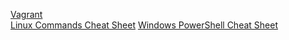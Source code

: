 [Vagrant](vagrant.md)  
[Linux Commands Cheat Sheet](linux.md)
[Windows PowerShell Cheat Sheet](windows.md)